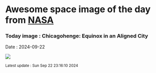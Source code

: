 
# Awesome space image of the day from [NASA](https://api.nasa.gov/)

### Today image : Chicagohenge: Equinox in an Aligned City
Date : 2024-09-22

![](https://apod.nasa.gov/apod/image/2409/Chicagohenge_Artese_960.jpg)

<small>Latest update : Sun Sep 22 23:16:10 2024</small>
        